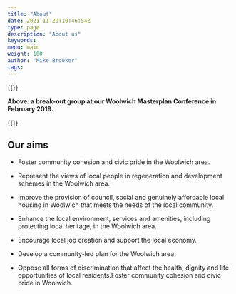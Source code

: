 ```yaml
---
title: "About"
date: 2021-11-29T10:46:54Z
type: page
description: "About us"
keywords:
menu: main
weight: 100
author: "Mike Brooker"
tags:
---
```


{{<responsive-image img="/img/confsession4Feb19.jpg" alt="Conference on Woolwich Masterplan in 2019">}}

**Above: a break-out group at our Woolwich Masterplan Conference in February 2019.**

{{<statement text="We are a group of local residents with a passion for Woolwich and its diverse communities. Speak Out Woolwich was formed in 2018.">}}

## Our aims
* Foster community cohesion and civic pride in the Woolwich area.
* Represent the views of local people in regeneration and development schemes in the Woolwich area.

* Improve the provision of council, social and genuinely affordable local
      housing in Woolwich that meets the needs of the local community.
* Enhance the local environment, services and amenities, including protecting local heritage, in the Woolwich area.
* Encourage local job creation and support the local economy.
* Develop a community-led plan for the Woolwich area.
* Oppose all forms of discrimination that affect the health, dignity and life opportunities of local residents.Foster community cohesion and civic pride in Woolwich.
